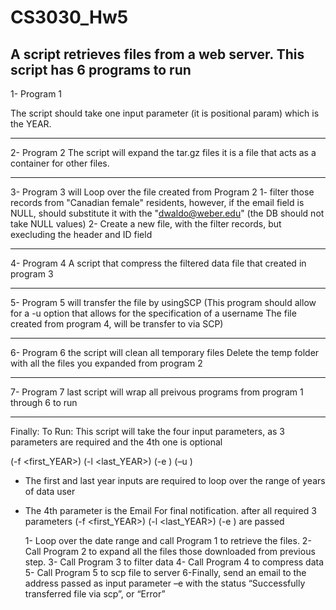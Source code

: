 # CS3030_Hw5

A script retrieves files from a web server.
This script has 6 programs to run 
------------------------------------------------------
1- Program 1

The script should take one input parameter (it is positional param) which is the YEAR.

----------------
2- Program 2
  The script will expand the tar.gz files it is a file that acts as a container for other files.

----------------
3- Program 3
  will Loop over the file created from Program 2 
  1- filter those records from "Canadian female" residents, however, if the email field is NULL, should substitute it with the
  "dwaldo@weber.edu" (the DB should not take NULL values)
  2- Create a new file, with the filter records, but execluding the header and ID field

----------------
4- Program 4
A script that compress the filtered data file that created in program 3

----------------
5- Program 5
will transfer the file by usingSCP 
(This program should allow for a -u option that allows for the specification of a username The file created from program 4, will be transfer to via SCP)

----------------
6- Program 6
the script will clean all temporary files
Delete the temp folder with all the files you expanded from program 2

----------------
7- Program 7
last script will wrap all preivous programs from program 1 through 6 to run

----------------
Finally:
To Run:
This script will take the four input parameters, as 3 parameters are required and the 4th one is optional
   
   (-f <first_YEAR>)  (-l <last_YEAR>)  (-e <email>)  (–u <user>)
- The first and last year inputs are required to loop over the range of years of data user
- The 4th parameter is the Email For final notification.
  after all required 3 parameters  (-f <first_YEAR>)  (-l <last_YEAR>)  (-e <email>) are passed 
  
   1- Loop over the date range and call Program 1 to retrieve the files.
   2- Call Program 2 to expand all the files those downloaded from previous step.
   3- Call Program 3 to filter data
   4- Call Program 4 to compress data
   5- Call Program 5 to scp file to server
   6-Finally, send an email to the address passed as input parameter –e <email> with the status “Successfully transferred file via scp”, or “Error”
  
  
  
  



